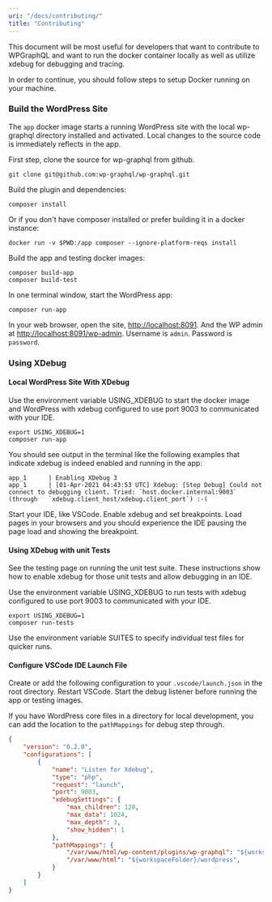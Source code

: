 ```yaml
---
uri: "/docs/contributing/"
title: "Contributing"
---
```


This document will be most useful for developers that want to contribute to WPGraphQL and want to run the docker container locally as well as utilize xdebug for debugging and tracing.

In order to continue, you should follow steps to setup Docker running on your machine.

### Build the WordPress Site

The `app` docker image starts a running WordPress site with the local wp-graphql directory installed and activated. Local changes to the source code is immediately reflects in the app.

First step, clone the source for wp-graphql from github.

```shell
git clone git@github.com:wp-graphql/wp-graphql.git
```

Build the plugin and dependencies:

```shell
composer install
```

Or if you don't have composer installed or prefer building it in a docker instance:

```shell
docker run -v $PWD:/app composer --ignore-platform-reqs install
```

Build the app and testing docker images:

```shell
composer build-app
composer build-test
```

In one terminal window, start the WordPress app:

```shell
composer run-app
```

In your web browser, open the site, [http://localhost:8091]().  And the WP admin at [http://localhost:8091/wp-admin](). Username is `admin`. Password is `password`.

### Using XDebug

#### Local WordPress Site With XDebug

Use the environment variable USING\_XDEBUG to start the docker image and WordPress with xdebug configured to use port 9003 to communicated with your IDE.

```shell
export USING_XDEBUG=1
composer run-app
```

You should see output in the terminal like the following examples that indicate xdebug is indeed enabled and running in the app:

```shell
app_1      | Enabling XDebug 3
app_1      | [01-Apr-2021 04:43:53 UTC] Xdebug: [Step Debug] Could not connect to debugging client. Tried: `host.docker.internal:9003` (through   `xdebug.client_host/xdebug.client_port`) :-(
```

Start your IDE, like VSCode. Enable xdebug and set breakpoints. Load pages in your browsers and you should experience the IDE pausing the page load and showing the breakpoint.

#### Using XDebug with unit Tests

See the testing page on running the unit test suite.  These instructions show how to enable xdebug for those unit tests and allow debugging in an IDE.

Use the environment variable USING\_XDEBUG to run tests with xdebug configured to use port 9003 to communicated with your IDE.

```shell
export USING_XDEBUG=1
composer run-tests
```

Use the environment variable SUITES to specify individual test files for quicker runs.

#### Configure VSCode IDE Launch File

Create or add the following configuration to your `.vscode/launch.json` in the root directory. Restart VSCode. Start the debug listener before running the app or testing images.

If you have WordPress core files in a directory for local development, you can add the location to the `pathMappings` for debug step through.

```json
{
    "version": "0.2.0",
    "configurations": [
        {
            "name": "Listen for Xdebug",
            "type": "php",
            "request": "launch",
            "port": 9003,
            "xdebugSettings": {
                "max_children": 128,
                "max_data": 1024,
                "max_depth": 3,
                "show_hidden": 1
            },
            "pathMappings": {
                "/var/www/html/wp-content/plugins/wp-graphql": "${workspaceFolder}",
                "/var/www/html": "${workspaceFolder}/wordpress",
            }
        }
    ]
}
```
